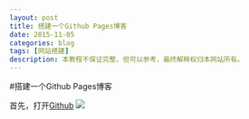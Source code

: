 ```yaml
---
layout: post
title: 搭建一个Github Pages博客
date: 2015-11-05
categories: blog
tags: [网站搭建]
description: 本教程不保证完整，但可以参考，最终解释权归本网站所有。
---
```

#搭建一个Github Pages博客

 首先，打开[Github](http://github.com/)
 ![](http://computereric.xyz/cache/img/gpages1.png)
